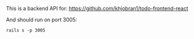 This is a backend API for: https://github.com/khjobran1/todo-frontend-react

And should run on port 3005:

`rails s -p 3005`
